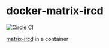 # docker-matrix-ircd
[![Circle CI](https://circleci.com/gh/eyenx/docker-matrix-ircd.svg?style=svg)](https://circleci.com/gh/eyenx/docker-matrix-ircd)

[matrix-ircd](https://github.com/matrix-org/matrix-ircd) in a container
